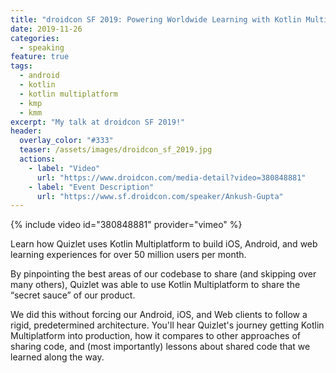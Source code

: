 ```yaml
---
title: "droidcon SF 2019: Powering Worldwide Learning with Kotlin Multiplatform"
date: 2019-11-26
categories: 
  - speaking
feature: true
tags:
  - android
  - kotlin
  - kotlin multiplatform
  - kmp
  - kmm
excerpt: "My talk at droidcon SF 2019!"
header:
  overlay_color: "#333"
  teaser: /assets/images/droidcon_sf_2019.jpg
  actions:
    - label: "Video"
      url: "https://www.droidcon.com/media-detail?video=380848881"
    - label: "Event Description"
      url: "https://www.sf.droidcon.com/speaker/Ankush-Gupta"
---
```


{% include video id="380848881" provider="vimeo" %}

Learn how Quizlet uses Kotlin Multiplatform to build iOS, Android, and web learning experiences for over 50 million users per month.

By pinpointing the best areas of our codebase to share (and skipping over many others), Quizlet was able to use Kotlin Multiplatform to share the “secret sauce” of our product.

We did this without forcing our Android, iOS, and Web clients to follow a rigid, predetermined architecture. You'll hear Quizlet's journey getting Kotlin Multiplatform into production, how it compares to other approaches of sharing code, and (most importantly) lessons about shared code that we learned along the way.
